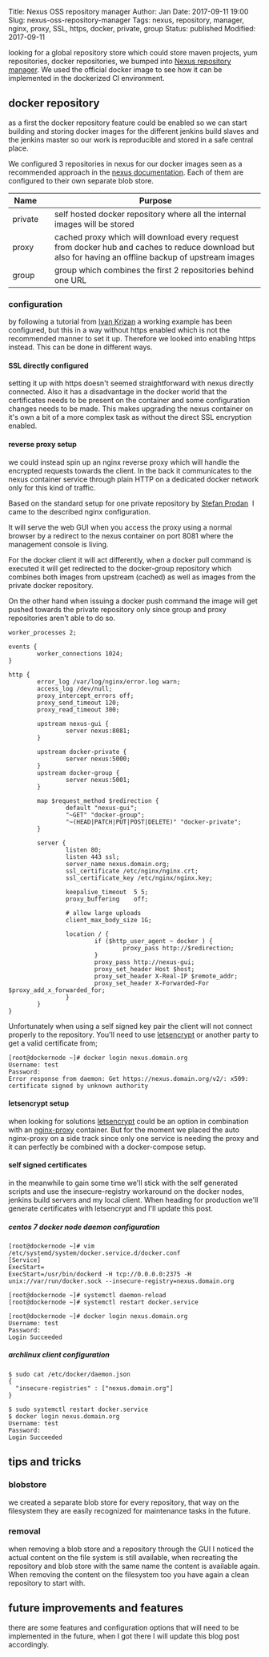 Title:       Nexus OSS repository manager
Author:      Jan
Date: 	     2017-09-11 19:00
Slug:	     nexus-oss-repository-manager
Tags: 	     nexus, repository, manager, nginx, proxy, SSL, https, docker, private, group
Status:      published
Modified:    2017-09-11

looking for a global repository store which could store maven projects, yum repositories, docker repositories, we bumped into [Nexus repository manager](https://help.sonatype.com/display/NXRM3/Repository+Manager+3). We used the official docker image to see how it can be implemented in the dockerized CI environment.

## docker repository

as a first the docker repository feature could be enabled so we can start building and storing docker images for the different jenkins build slaves and the jenkins master so our work is reproducible and stored in a safe central place.

We configured 3 repositories in nexus for our docker images seen as a recommended approach in the [nexus documentation](https://help.sonatype.com/display/NXRM3/Private+Registry+for+Docker#PrivateRegistryforDocker-HostedRepositoryforDocker(PrivateRegistryforDocker)). Each of them are configured to their own separate blob store.

| Name	 | | Purpose |
|--------|-|---------|
|private | | self hosted docker repository where all the internal images will be stored |
|proxy	 | | cached proxy which will download every request from docker hub and caches to reduce download but also for having an offline backup of upstream images |
|group	 | | group which combines the first 2 repositories behind one URL |

### configuration

by following a tutorial from [Ivan Krizan](https://www.ivankrizsan.se/2016/06/09/create-a-private-docker-registry/) a working example has been configured, but this in a way without https enabled which is not the recommended manner to set it up. Therefore we looked into enabling https instead. This can be done in different ways. 

#### SSL directly configured 

setting it up with https doesn't seemed straightforward with nexus directly connected. Also it has a disadvantage in the docker world that the certificates needs to be present on the container and some configuration changes needs to be made. This makes upgrading the nexus container on it's own a bit of a more complex task as without the direct SSL encryption enabled.

#### reverse proxy setup

we could instead spin up an nginx reverse proxy which will handle the encrypted requests towards the client. In the back it communicates to the nexus container service through plain HTTP on a dedicated docker network only for this kind of traffic.

Based on the standard setup for one private repository by [Stefan Prodan](https://stefanprodan.com/2016/docker-private-registry-nexus-nginx/)  I came to the described nginx configuration.

It will serve the web GUI when you access the proxy using a normal browser by a redirect to the nexus container on port 8081 where the management console is living. 

For the docker client it will act differently, when a docker pull command is executed it will get redirected to the docker-group repository which combines both images from upstream (cached) as well as images from the private docker repository.

On the other hand when issuing a docker push command the image will get pushed towards the private repository only since group and proxy repositories aren't able to do so.

```
worker_processes 2;

events {
        worker_connections 1024;
}

http {
        error_log /var/log/nginx/error.log warn;
        access_log /dev/null;
        proxy_intercept_errors off;
        proxy_send_timeout 120;
        proxy_read_timeout 300;

        upstream nexus-gui {
                server nexus:8081;
        }

        upstream docker-private {
                server nexus:5000;
        }
        upstream docker-group {
                server nexus:5001;
        }

        map $request_method $redirection {
                default "nexus-gui";
                "~GET" "docker-group";
                "~(HEAD|PATCH|PUT|POST|DELETE)" "docker-private";
        }

        server {
                listen 80;
                listen 443 ssl;
                server_name nexus.domain.org;
                ssl_certificate /etc/nginx/nginx.crt;
                ssl_certificate_key /etc/nginx/nginx.key;

                keepalive_timeout  5 5;
                proxy_buffering    off;

                # allow large uploads
                client_max_body_size 1G;

                location / {
                        if ($http_user_agent ~ docker ) {
                                proxy_pass http://$redirection;
                        }
                        proxy_pass http://nexus-gui;
                        proxy_set_header Host $host;
                        proxy_set_header X-Real-IP $remote_addr;
                        proxy_set_header X-Forwarded-For $proxy_add_x_forwarded_for;
                }
        }
}
```

Unfortunately when using a self signed key pair the client will not connect properly to the repository. You'll need to use [letsencrypt](https://letsencrypt.org) or another party to get a valid certificate from;

```
[root@dockernode ~]# docker login nexus.domain.org
Username: test
Password:
Error response from daemon: Get https://nexus.domain.org/v2/: x509: certificate signed by unknown authority
```
#### letsencrypt setup

when looking for solutions [letsencrypt](https://letsencrypt.org) could be an option in combination with an [nginx-proxy](https://github.com/jwilder/nginx-proxy) container. But for the moment we placed the auto nginx-proxy on a side track since only one service is needing the proxy and it can perfectly be combined with a docker-compose setup.

#### self signed certificates

in the meanwhile to gain some time we'll stick with the self generated scripts and use the insecure-registry workaround on the docker nodes, jenkins build servers and my local client. When heading for production we'll generate certificates with letsencrypt and I'll update this post.

##### centos 7 docker node daemon configuration
```
[root@dockernode ~]# vim /etc/systemd/system/docker.service.d/docker.conf
[Service]
ExecStart=
ExecStart=/usr/bin/dockerd -H tcp://0.0.0.0:2375 -H unix://var/run/docker.sock --insecure-registry=nexus.domain.org

[root@dockernode ~]# systemctl daemon-reload
[root@dockernode ~]# systemctl restart docker.service
```

```
[root@dockernode ~]# docker login nexus.domain.org
Username: test
Password:
Login Succeeded
```

##### archlinux client configuration

```
$ sudo cat /etc/docker/daemon.json
{
  "insecure-registries" : ["nexus.domain.org"]
}

$ sudo systemctl restart docker.service
$ docker login nexus.domain.org
Username: test
Password:
Login Succeeded
```

## tips and tricks

### blobstore

we created a separate blob store for every repository, that way on the filesystem they are easily recognized for maintenance tasks in the future.

### removal

when removing a blob store and a repository through the GUI I noticed the actual content on the file system is still available, when recreating the repository and blob store with the same name the content is available again. When removing the content on the filesystem too you have again a clean repository to start with.

## future improvements and features

there are some features and configuration options that will need to be implemented in the future, when I got there I will update this blog post accordingly.
